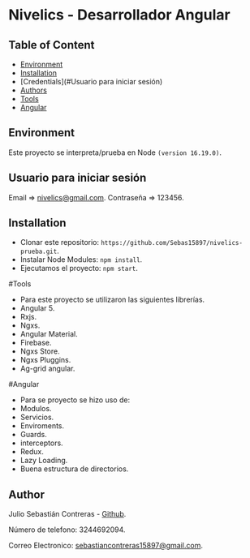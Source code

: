 # Nivelics - Desarrollador Angular

## Table of Content

- [Environment](#environment)
- [Installation](#installation)
- [Credentials](#Usuario para iniciar sesión)
- [Authors](#author)
- [Tools](#Tools)
- [Angular](#Angular)

## Environment

Este proyecto se interpreta/prueba en Node `(version 16.19.0)`.

## Usuario para iniciar sesión
Email => nivelics@gmail.com.
Contraseña => 123456.

## Installation

- Clonar este repositorio: `https://github.com/Sebas15897/nivelics-prueba.git`.
- Instalar Node Modules: `npm install`.
- Ejecutamos el proyecto: `npm start`.

#Tools
- Para este proyecto se utilizaron las siguientes librerías.
- Angular 5.
- Rxjs.
- Ngxs.
- Angular Material.
- Firebase.
- Ngxs Store.
- Ngxs Pluggins.
- Ag-grid angular.

#Angular
- Para se proyecto se hizo uso de:
- Modulos.
- Servicios.
- Enviroments.
- Guards.
- interceptors.
- Redux.
- Lazy Loading.
- Buena estructura de directorios.


## Author
Julio Sebastián Contreras - [Github](https://github.com/Sebas15897).

Número de telefono: 3244692094.

Correo Electronico: sebastiancontreras15897@gmail.com.
